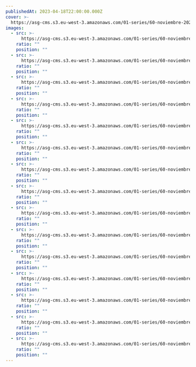 ```yaml
---
publishedAt: 2023-04-18T22:00:00.000Z
cover: >-
  https://asg-cms.s3.eu-west-3.amazonaws.com/01-series/60-noviembre-2022-kodak-gold-200/07.webp
images:
  - src: >-
      https://asg-cms.s3.eu-west-3.amazonaws.com/01-series/60-noviembre-2022-kodak-gold-200/01.webp
    ratio: ""
    position: ""
  - src: >-
      https://asg-cms.s3.eu-west-3.amazonaws.com/01-series/60-noviembre-2022-kodak-gold-200/02.webp
    ratio: ""
    position: ""
  - src: >-
      https://asg-cms.s3.eu-west-3.amazonaws.com/01-series/60-noviembre-2022-kodak-gold-200/03.webp
    ratio: ""
    position: ""
  - src: >-
      https://asg-cms.s3.eu-west-3.amazonaws.com/01-series/60-noviembre-2022-kodak-gold-200/04.webp
    ratio: ""
    position: ""
  - src: >-
      https://asg-cms.s3.eu-west-3.amazonaws.com/01-series/60-noviembre-2022-kodak-gold-200/05.webp
    ratio: ""
    position: ""
  - src: >-
      https://asg-cms.s3.eu-west-3.amazonaws.com/01-series/60-noviembre-2022-kodak-gold-200/06.webp
    ratio: ""
    position: ""
  - src: >-
      https://asg-cms.s3.eu-west-3.amazonaws.com/01-series/60-noviembre-2022-kodak-gold-200/07.webp
    ratio: ""
    position: ""
  - src: >-
      https://asg-cms.s3.eu-west-3.amazonaws.com/01-series/60-noviembre-2022-kodak-gold-200/08.webp
    ratio: ""
    position: ""
  - src: >-
      https://asg-cms.s3.eu-west-3.amazonaws.com/01-series/60-noviembre-2022-kodak-gold-200/09.webp
    ratio: ""
    position: ""
  - src: >-
      https://asg-cms.s3.eu-west-3.amazonaws.com/01-series/60-noviembre-2022-kodak-gold-200/10.webp
    ratio: ""
    position: ""
  - src: >-
      https://asg-cms.s3.eu-west-3.amazonaws.com/01-series/60-noviembre-2022-kodak-gold-200/11.webp
    ratio: ""
    position: ""
  - src: >-
      https://asg-cms.s3.eu-west-3.amazonaws.com/01-series/60-noviembre-2022-kodak-gold-200/12.webp
    ratio: ""
    position: ""
  - src: >-
      https://asg-cms.s3.eu-west-3.amazonaws.com/01-series/60-noviembre-2022-kodak-gold-200/13.webp
    ratio: ""
    position: ""
  - src: >-
      https://asg-cms.s3.eu-west-3.amazonaws.com/01-series/60-noviembre-2022-kodak-gold-200/14.webp
    ratio: ""
    position: ""
  - src: >-
      https://asg-cms.s3.eu-west-3.amazonaws.com/01-series/60-noviembre-2022-kodak-gold-200/15.webp
    ratio: ""
    position: ""
---
```


